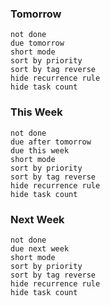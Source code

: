 ### Tomorrow
```tasks 
not done 
due tomorrow
short mode 
sort by priority
sort by tag reverse
hide recurrence rule
hide task count
```
### This Week 
```tasks 
not done 
due after tomorrow
due this week 
short mode 
sort by priority
sort by tag reverse
hide recurrence rule
hide task count
```
### Next Week 
```tasks 
not done 
due next week
short mode 
sort by priority
sort by tag reverse
hide recurrence rule
hide task count
```
